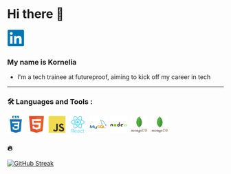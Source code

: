 # Hi there 👋



<div class="contact">
  <a href="https://www.linkedin.com/in/kornelia-oles/">
    <img src="https://github.com/devicons/devicon/blob/master/icons/linkedin/linkedin-original.svg" title="Linkedin" alt="LinkedIn" width="40" height="40"/>
  </a>
</div>


### My name is Kornelia 

- I'm a tech trainee at futureproof, aiming to kick off my career in tech 

---

### :hammer_and_wrench: Languages and Tools :
<div>
  <img src="https://github.com/devicons/devicon/blob/master/icons/css3/css3-plain-wordmark.svg"  title="CSS3" alt="CSS" width="40" height="40"/>&nbsp;
  <img src="https://github.com/devicons/devicon/blob/master/icons/html5/html5-original.svg" title="HTML5" alt="HTML" width="40" height="40"/>&nbsp;
  <img src="https://github.com/devicons/devicon/blob/master/icons/javascript/javascript-original.svg" title="JavaScript" alt="JavaScript" width="40" height="40"/>&nbsp;
  <img src="https://github.com/devicons/devicon/blob/master/icons/react/react-original-wordmark.svg" title="React" alt="React" width="40" height="40"/>&nbsp;
  <img src="https://github.com/devicons/devicon/blob/master/icons/mysql/mysql-original-wordmark.svg" title="MySQL"  alt="MySQL" width="40" height="40"/>&nbsp;
  <img src="https://github.com/devicons/devicon/blob/master/icons/nodejs/nodejs-original-wordmark.svg" title="NodeJS" alt="NodeJS" width="40" height="40"/>&nbsp;
  <img src="https://github.com/devicons/devicon/blob/master/icons/mongodb/mongodb-original-wordmark.svg" title="MongoDB" alt="MongoDB" width="40" height="40"/>&nbsp;
  <img src="https://github.com/devicons/devicon/blob/master/icons/mongodb/mongodb-original-wordmark.svg" title="Docker" alt="Docker" width="40" height="40"/>&nbsp;

### :fire:
  
  [![GitHub Streak](http://github-readme-streak-stats.herokuapp.com?user=kroles1&theme=react&hide_border=true&date_format=M%20j%5B%2C%20Y%5D)](https://git.io/streak-stats)
